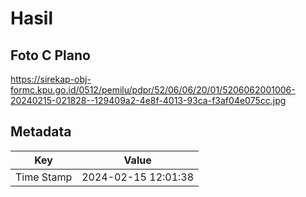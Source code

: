 # Hasil

## Foto C Plano

https://sirekap-obj-formc.kpu.go.id/0512/pemilu/pdpr/52/06/06/20/01/5206062001006-20240215-021828--129409a2-4e8f-4013-93ca-f3af04e075cc.jpg


## Metadata

| Key        | Value               |
| ---------- | ------------------- |
| Time Stamp | 2024-02-15 12:01:38 |



